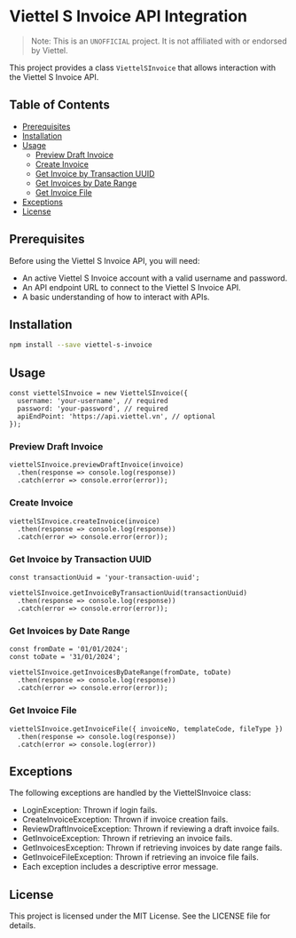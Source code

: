 # Viettel S Invoice API Integration

> Note: This is an `UNOFFICIAL` project. It is not affiliated with or endorsed by Viettel.

This project provides a class `ViettelSInvoice` that allows interaction with the Viettel S Invoice API.

## Table of Contents

- [Prerequisites](#prerequisites)
- [Installation](#installation)
- [Usage](#usage)
  - [Preview Draft Invoice](#preview-draft-invoice)
  - [Create Invoice](#create-invoice)
  - [Get Invoice by Transaction UUID](#get-invoice-by-transaction-uuid)
  - [Get Invoices by Date Range](#get-invoices-by-date-range)
  - [Get Invoice File](#get-invoice-file)
- [Exceptions](#exceptions)
- [License](#license)

## Prerequisites

Before using the Viettel S Invoice API, you will need:

- An active Viettel S Invoice account with a valid username and password.
- An API endpoint URL to connect to the Viettel S Invoice API.
- A basic understanding of how to interact with APIs.

## Installation

```BASH
npm install --save viettel-s-invoice
```

## Usage

```JS
const viettelSInvoice = new ViettelSInvoice({
  username: 'your-username', // required
  password: 'your-password', // required
  apiEndPoint: 'https://api.viettel.vn', // optional
});
```

### Preview Draft Invoice

```JS
viettelSInvoice.previewDraftInvoice(invoice)
  .then(response => console.log(response))
  .catch(error => console.error(error));
```

### Create Invoice

```JS
viettelSInvoice.createInvoice(invoice)
  .then(response => console.log(response))
  .catch(error => console.error(error));
```

### Get Invoice by Transaction UUID

```JS
const transactionUuid = 'your-transaction-uuid';

viettelSInvoice.getInvoiceByTransactionUuid(transactionUuid)
  .then(response => console.log(response))
  .catch(error => console.error(error));
```

### Get Invoices by Date Range

```JS
const fromDate = '01/01/2024';
const toDate = '31/01/2024';

viettelSInvoice.getInvoicesByDateRange(fromDate, toDate)
  .then(response => console.log(response))
  .catch(error => console.error(error));
```

### Get Invoice File

```JS
viettelSInvoice.getInvoiceFile({ invoiceNo, templateCode, fileType })
  .then(response => console.log(response))
  .catch(error => console.log(error))
```

## Exceptions

The following exceptions are handled by the ViettelSInvoice class:

- LoginException: Thrown if login fails.
- CreateInvoiceException: Thrown if invoice creation fails.
- ReviewDraftInvoiceException: Thrown if reviewing a draft invoice fails.
- GetInvoiceException: Thrown if retrieving an invoice fails.
- GetInvoicesException: Thrown if retrieving invoices by date range fails.
- GetInvoiceFileException: Thrown if retrieving an invoice file fails.
- Each exception includes a descriptive error message.

## License

This project is licensed under the MIT License. See the LICENSE file for details.
